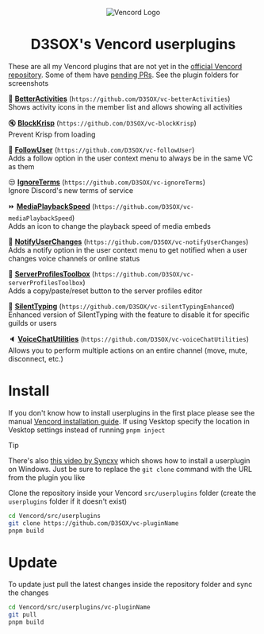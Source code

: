 <div align="center">

![Vencord Logo](https://github.com/D3SOX/vencord-userplugins/assets/24937357/f5c06f0e-9d8c-4cca-b990-953d675ec71d)
# D3SOX's Vencord userplugins

</div>

These are all my Vencord plugins that are not yet in the [official Vencord repository](https://vencord.dev/plugins#d3sox). Some of them have [pending PRs](https://github.com/Vendicated/Vencord/pulls/d3sox).
See the plugin folders for screenshots

🎡 [**BetterActivities**](https://github.com/D3SOX/vc-betterActivities) (`https://github.com/D3SOX/vc-betterActivities`)  
Shows activity icons in the member list and allows showing all activities

🔇 [**BlockKrisp**](https://github.com/D3SOX/vc-blockKrisp) (`https://github.com/D3SOX/vc-blockKrisp`)  
Prevent Krisp from loading

🤝 [**FollowUser**](https://github.com/D3SOX/vc-followUser) (`https://github.com/D3SOX/vc-followUser`)  
Adds a follow option in the user context menu to always be in the same VC as them

😒 [**IgnoreTerms**](https://github.com/D3SOX/vc-ignoreTerms) (`https://github.com/D3SOX/vc-ignoreTerms`)  
Ignore Discord's new terms of service

⏩ [**MediaPlaybackSpeed**](https://github.com/D3SOX/vc-mediaPlaybackSpeed) (`https://github.com/D3SOX/vc-mediaPlaybackSpeed`)  
Adds an icon to change the playback speed of media embeds

🔔 [**NotifyUserChanges**](https://github.com/D3SOX/vc-notifyUserChanges) (`https://github.com/D3SOX/vc-notifyUserChanges`)  
Adds a notify option in the user context menu to get notified when a user changes voice channels or online status

👤 [**ServerProfilesToolbox**](https://github.com/D3SOX/vc-serverProfilesToolbox) (`https://github.com/D3SOX/vc-serverProfilesToolbox`)  
Adds a copy/paste/reset button to the server profiles editor

🤫 [**SilentTyping**](https://github.com/D3SOX/vc-silentTypingEnhanced) (`https://github.com/D3SOX/vc-silentTypingEnhanced`)  
Enhanced version of SilentTyping with the feature to disable it for specific guilds or users

🔈 [**VoiceChatUtilities**](https://github.com/D3SOX/vc-voiceChatUtilities) (`https://github.com/D3SOX/vc-voiceChatUtilities`)  
Allows you to perform multiple actions on an entire channel (move, mute, disconnect, etc.)


# Install

If you don't know how to install userplugins in the first place please see the manual [Vencord installation guide](https://docs.vencord.dev/installing/). If using Vesktop specify the location in Vesktop settings instead of running `pnpm inject`

> [!TIP]
> There's also [this video by Syncxv](https://youtu.be/8wexjSo8fNw) which shows how to install a userplugin on Windows.
> Just be sure to replace the `git clone` command with the URL from the plugin you like

Clone the repository inside your Vencord `src/userplugins` folder (create the `userplugins` folder if it doesn't exist)
```bash
cd Vencord/src/userplugins
git clone https://github.com/D3SOX/vc-pluginName
pnpm build
````

# Update

To update just pull the latest changes inside the repository folder and sync the changes
```bash
cd Vencord/src/userplugins/vc-pluginName
git pull
pnpm build
```

